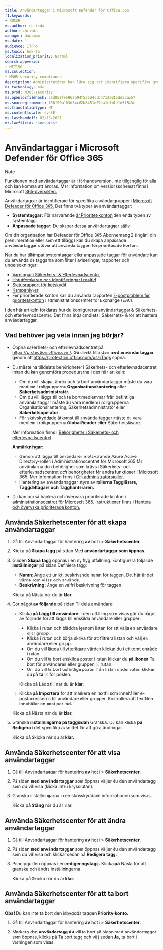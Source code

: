 ```yaml
---
title: Användartaggar i Microsoft Defender för Office 365
f1.keywords:
- NOCSH
ms.author: chrisda
author: chrisda
manager: dansimp
ms.date: ''
audience: ITPro
ms.topic: how-to
localization_priority: Normal
search.appverid:
- MET150
ms.collection:
- M365-security-compliance
description: Administratörer kan lära sig att identifiera specifika grupper av användare med användartaggar i Microsoft Defender för Office 365 abonnemang 2. Taggfiltrering är tillgängligt för aviseringar, rapporter och undersökningar i Microsoft Defender för Office 365 för att snabbt identifiera taggade användare.
ms.technology: mdo
ms.prod: m365-security
ms.openlocfilehash: 62d858fe5962b94f536d4ccbd712e21bdd5caa57
ms.sourcegitcommit: 786f90a163d34c02b8451d09aa1efb1e1d5f543c
ms.translationtype: MT
ms.contentlocale: sv-SE
ms.lasthandoff: 02/18/2021
ms.locfileid: "50290135"
---
```

# <a name="user-tags-in-microsoft-defender-for-office-365"></a>Användartaggar i Microsoft Defender för Office 365

> [!NOTE]
> Funktionen med användartaggar är i förhandsversion, inte tillgänglig för alla och kan komma att ändras. Mer information om versionsschemat finns i Microsoft [365-översikten.](https://www.microsoft.com/microsoft-365/roadmap)

Användartaggar är identifierare för specifika användargrupper i [Microsoft Defender för Office 365.](office-365-atp.md) Det finns två typer av användartaggar:

- **Systemtaggar:** För närvarande [är Prioritet-konton](../../admin/setup/priority-accounts.md) den enda typen av systemtagg.
- **Anpassade taggar:** Du skapar dessa användartaggar själv.

Om din organisation har Defender för Office 365 Abonnemang 2 (ingår i din prenumeration eller som ett tillägg) kan du skapa anpassade användartaggar utöver att använda taggen för prioriterade konton.

När du har tillämpat systemtaggar eller anpassade taggar för användare kan du använda de taggarna som filter i aviseringar, rapporter och undersökningar:

- [Varningar i Säkerhets- & Efterlevnadscenter](alerts.md)
- [Hotutforskaren och identifieringar i realtid](threat-explorer.md)
- [Statusrapport för hotskydd](view-email-security-reports.md#threat-protection-status-report)
- [Kampanjvyer](campaigns.md)
- För prioriterade konton kan du använda rapporten [E-postproblem för prioritetskonton](https://docs.microsoft.com/exchange/monitoring/mail-flow-reports/mfr-email-issues-for-priority-accounts-report) i administrationscentret för Exchange (EAC).

I den här artikeln förklaras hur du konfigurerar användartaggar & Säkerhets- och efterlevnadscenter. Det finns inga cmdlets i Säkerhets- & för att hantera användartaggar.

## <a name="what-do-you-need-to-know-before-you-begin"></a>Vad behöver jag veta innan jag börjar?

- Öppna säkerhets- och efterlevnadscentret på <https://protection.office.com/>. Gå direkt till sidan **med användartaggar** genom att <https://protection.office.com/userTags> öppna.

- Du måste ha tilldelats behörigheter i Säkerhets- och efterlevnadscentret innan du kan genomföra procedurerna i den här artikeln:
  - Om du vill skapa, ändra och ta bort användartaggar måste du vara medlem i rollgrupperna **Organisationshantering** eller **Säkerhetsadministratör.**
  - Om du vill lägga till och ta bort medlemmar från befintliga användartaggar måste du vara medlem i rollgrupperna Organisationshantering, Säkerhetsadministratör eller **Säkerhetsoperator**
  - För skrivskyddade åtkomst till användartaggar måste du vara medlem i rollgrupperna **Global Reader** **eller** Säkerhetsläsare.

  Mer information finns i [Behörigheter i Säkerhets- och efterlevnadscentret](permissions-in-the-security-and-compliance-center.md).

  **Anmärkningar**:

  - Genom att lägga till användare i motsvarande Azure Active Directory-rollen i Administrationscentret för Microsoft 365 får användarna den behörighet som krävs i Säkerhets- och efterlevnadscentret _och_ behörigheter för andra funktioner i Microsoft 365. Mer information finns i [Om administratörsroller](../../admin/add-users/about-admin-roles.md).
  - Hantering av användartaggar styrs av **rollerna Taggläsare,** **Taggdeltagare** **och Tagghanteraren.**

- Du kan också hantera och övervaka prioriterade konton i administrationscentret för Microsoft 365. Instruktioner finns i Hantera [och övervaka prioriterade konton.](../../admin/setup/priority-accounts.md)

## <a name="use-the-security-center-to-create-user-tags"></a>Använda Säkerhetscenter för att skapa användartaggar

1. Gå till Användartaggar för hantering **av** hot i \> **Säkerhetscenter.**

2. Klicka på **Skapa tagg** på sidan Med **användartaggar som öppnas.**

3. Guiden **Skapa tagg** öppnas i en ny flyg utfällning. Konfigurera följande **inställningar** på sidan Definiera tagg:
   - **Namn:** Ange ett unikt, beskrivande namn för taggen. Det här är det värde som visas och används.
   - **Beskrivning:** Ange en valfri beskrivning för taggen.

   Klicka på Nästa när du är **klar.**

4. Gör något **av följande** på sidan Tilldela användare:

   - Klicka **på Lägg till användare.** I den utfälling som visas gör du något av följande för att lägga till enskilda användare eller grupper:
     - Klicka i rutan och bläddra igenom listan för att välja en användare eller grupp.
     - Klicka i rutan och börja skriva för att filtrera listan och välj en användare eller grupp.
     - Om du vill lägga till ytterligare värden klickar du i ett tomt område i rutan.
     - Om du vill ta bort enskilda poster i rutan klickar du **på ikonen** Ta bort för användaren eller gruppen ![ i ](../../media/scc-remove-icon.png) rutan.
     - Om du vill ta bort befintliga poster från listan under rutan klickar du på **ta** ![ bort-ikonen ](../../media/scc-remove-icon.png) för posten.

     Klicka på Lägg till när du är **klar.**

   - Klicka **på Importera** för att markera en textfil som innehåller e-postadresserna till användare eller grupper. Kontrollera att textfilen innehåller en post per rad.

   Klicka på Nästa när du är **klar.**

5. Granska **inställningarna på taggsidan** Granska. Du kan klicka **på Redigera** i det specifika avsnittet för att göra ändringar.

   Klicka på Skicka när du är **klar.**

## <a name="use-the-security-center-to-view-user-tags"></a>Använda Säkerhetscenter för att visa användartaggar

1. Gå till Användartaggar för hantering **av** hot i \> **Säkerhetscenter.**

2. På sidan **med användartaggar** som öppnas väljer du den användartagg som du vill visa (klicka inte i kryssrutan).

3. Granska inställningarna i den skrivskyddade informationen som visas.

   Klicka på **Stäng** när du är klar.

## <a name="use-the-security-center-to-modify-user-tags"></a>Använda Säkerhetscenter för att ändra användartaggar

1. Gå till Användartaggar för hantering **av** hot i \> **Säkerhetscenter.**

2. På sidan **med användartaggar** som öppnas väljer du den användartagg som du vill visa och klickar sedan på **Redigera tagg.**

3. Principguiden öppnas i en **redigeringstagg.** Klicka **på** Nästa för att granska och ändra inställningarna.

   Klicka på Skicka när du är **klar.**

## <a name="use-the-security-center-to-remove-user-tags"></a>Använda Säkerhetscenter för att ta bort användartaggar

**Obs!** Du kan inte ta bort den inbyggda taggen **Priority-konto.**

1. Gå till Användartaggar för hantering **av** hot i \> **Säkerhetscenter.**

2. Markera den **användartagg du** vill ta bort på sidan med användartaggar som öppnas, klicka på Ta bort tagg och välj sedan **Ja,** ta bort i varningen som visas.
